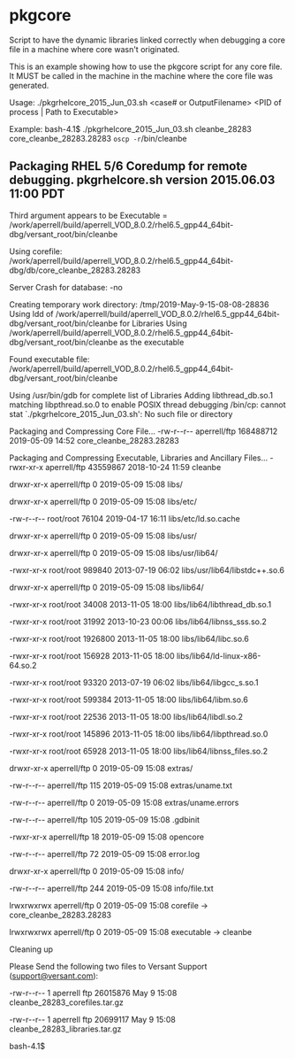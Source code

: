 # pkgcore
Script to have the dynamic libraries linked correctly when debugging a core file in a machine where core wasn't originated.


This is an example showing how to use the pkgcore script for any core file. It MUST be called in the machine in the machine where the core file was generated.

Usage: ./pkgrhelcore_2015_Jun_03.sh <case# or OutputFilename> <Corefile> <PID of process | Path to Executable>

Example:
bash-4.1$ ./pkgrhelcore_2015_Jun_03.sh cleanbe_28283 core_cleanbe_28283.28283  `oscp -r`/bin/cleanbe

Packaging RHEL 5/6 Coredump for remote debugging.
  pkgrhelcore.sh version 2015.06.03 11:00 PDT
----------------------------------------------
Third argument appears to be Executable = /work/aperrell/build/aperrell_VOD_8.0.2/rhel6.5_gpp44_64bit-dbg/versant_root/bin/cleanbe

Using corefile: /work/aperrell/build/aperrell_VOD_8.0.2/rhel6.5_gpp44_64bit-dbg/db/core_cleanbe_28283.28283 


Server Crash for database:  -no

Creating temporary work directory: /tmp/2019-May-9-15-08-08-28836
Using ldd of /work/aperrell/build/aperrell_VOD_8.0.2/rhel6.5_gpp44_64bit-dbg/versant_root/bin/cleanbe for Libraries
Using /work/aperrell/build/aperrell_VOD_8.0.2/rhel6.5_gpp44_64bit-dbg/versant_root/bin/cleanbe as the executable

Found executable file: /work/aperrell/build/aperrell_VOD_8.0.2/rhel6.5_gpp44_64bit-dbg/versant_root/bin/cleanbe

Using /usr/bin/gdb for complete list of Libraries
Adding libthread_db.so.1 matching libpthread.so.0 to enable POSIX thread debugging
/bin/cp: cannot stat `./pkgrhelcore_2015_Jun_03.sh': No such file or directory

Packaging and Compressing Core File...
-rw-r--r-- aperrell/ftp 168488712 2019-05-09 14:52 core_cleanbe_28283.28283

Packaging and Compressing Executable, Libraries and Ancillary Files...
-rwxr-xr-x aperrell/ftp 43559867 2018-10-24 11:59 cleanbe

drwxr-xr-x aperrell/ftp        0 2019-05-09 15:08 libs/

drwxr-xr-x aperrell/ftp        0 2019-05-09 15:08 libs/etc/

-rw-r--r-- root/root       76104 2019-04-17 16:11 libs/etc/ld.so.cache

drwxr-xr-x aperrell/ftp        0 2019-05-09 15:08 libs/usr/

drwxr-xr-x aperrell/ftp        0 2019-05-09 15:08 libs/usr/lib64/

-rwxr-xr-x root/root      989840 2013-07-19 06:02 libs/usr/lib64/libstdc++.so.6

drwxr-xr-x aperrell/ftp        0 2019-05-09 15:08 libs/lib64/

-rwxr-xr-x root/root       34008 2013-11-05 18:00 libs/lib64/libthread_db.so.1

-rwxr-xr-x root/root       31992 2013-10-23 00:06 libs/lib64/libnss_sss.so.2

-rwxr-xr-x root/root     1926800 2013-11-05 18:00 libs/lib64/libc.so.6

-rwxr-xr-x root/root      156928 2013-11-05 18:00 libs/lib64/ld-linux-x86-64.so.2

-rwxr-xr-x root/root       93320 2013-07-19 06:02 libs/lib64/libgcc_s.so.1

-rwxr-xr-x root/root      599384 2013-11-05 18:00 libs/lib64/libm.so.6

-rwxr-xr-x root/root       22536 2013-11-05 18:00 libs/lib64/libdl.so.2

-rwxr-xr-x root/root      145896 2013-11-05 18:00 libs/lib64/libpthread.so.0

-rwxr-xr-x root/root       65928 2013-11-05 18:00 libs/lib64/libnss_files.so.2

drwxr-xr-x aperrell/ftp        0 2019-05-09 15:08 extras/

-rw-r--r-- aperrell/ftp      115 2019-05-09 15:08 extras/uname.txt

-rw-r--r-- aperrell/ftp        0 2019-05-09 15:08 extras/uname.errors

-rw-r--r-- aperrell/ftp      105 2019-05-09 15:08 .gdbinit

-rwxr-xr-x aperrell/ftp       18 2019-05-09 15:08 opencore

-rw-r--r-- aperrell/ftp       72 2019-05-09 15:08 error.log

drwxr-xr-x aperrell/ftp        0 2019-05-09 15:08 info/

-rw-r--r-- aperrell/ftp      244 2019-05-09 15:08 info/file.txt

lrwxrwxrwx aperrell/ftp      0 2019-05-09 15:08 corefile -> core_cleanbe_28283.28283

lrwxrwxrwx aperrell/ftp      0 2019-05-09 15:08 executable -> cleanbe

Cleaning up

Please Send the following two files to Versant Support (support@versant.com):

-rw-r--r-- 1 aperrell ftp 26015876 May  9 15:08 cleanbe_28283_corefiles.tar.gz

-rw-r--r-- 1 aperrell ftp 20699117 May  9 15:08 cleanbe_28283_libraries.tar.gz

bash-4.1$ 

